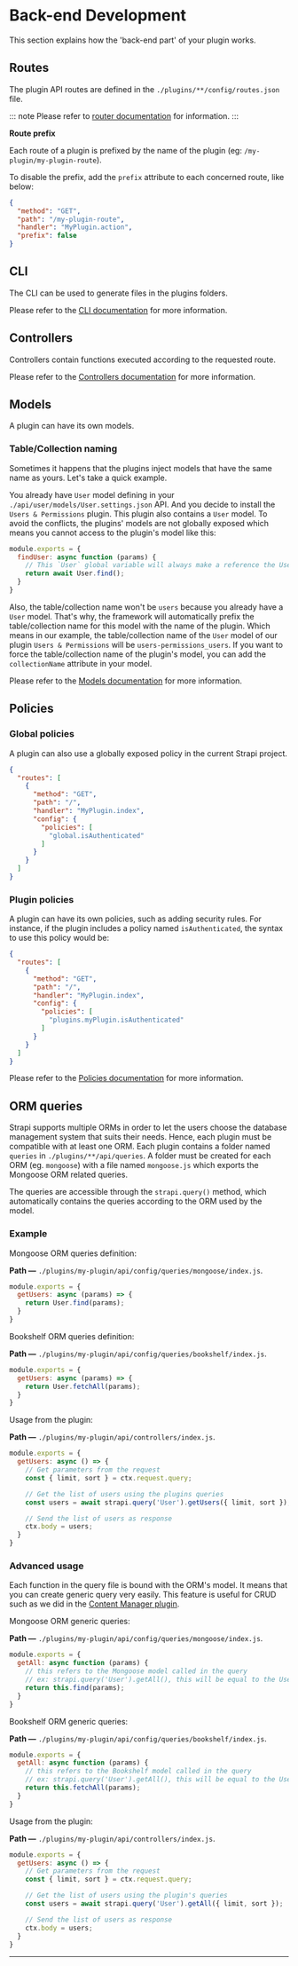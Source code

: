 # Back-end Development

This section explains how the 'back-end part' of your plugin works.

## Routes

The plugin API routes are defined in the `./plugins/**/config/routes.json` file.

::: note
Please refer to [router documentation](../guides/routing.md) for information.
:::

**Route prefix**

Each route of a plugin is prefixed by the name of the plugin (eg: `/my-plugin/my-plugin-route`).

To disable the prefix, add the `prefix` attribute to each concerned route, like below:
```json
{
  "method": "GET",
  "path": "/my-plugin-route",
  "handler": "MyPlugin.action",
  "prefix": false
}
```

## CLI

The CLI can be used to generate files in the plugins folders.

Please refer to the [CLI documentation](../cli/CLI.md) for more information.

## Controllers

Controllers contain functions executed according to the requested route.

Please refer to the [Controllers documentation](../guides/controllers.md) for more information.

## Models

A plugin can have its own models.

### Table/Collection naming

Sometimes it happens that the plugins inject models that have the same name as yours. Let's take a quick example.

You already have `User` model defining in your `./api/user/models/User.settings.json` API. And you decide to install the `Users & Permissions` plugin. This plugin also contains a `User` model. To avoid the conflicts, the plugins' models are not globally exposed which means you cannot access to the plugin's model like this:

```js
module.exports = {
  findUser: async function (params) {
    // This `User` global variable will always make a reference the User model defining in your `./api/xxx/models/User.settings.json`.
    return await User.find();
  }
}
```

Also, the table/collection name won't be `users` because you already have a `User` model. That's why, the framework will automatically prefix the table/collection name for this model with the name of the plugin. Which means in our example, the table/collection name of the `User` model of our plugin `Users & Permissions` will be `users-permissions_users`. If you want to force the table/collection name of the plugin's model, you can add the `collectionName` attribute in your model.


Please refer to the [Models documentation](../guides/models.md) for more information.

## Policies

### Global policies

A plugin can also use a globally exposed policy in the current Strapi project.

```json
{
  "routes": [
    {
      "method": "GET",
      "path": "/",
      "handler": "MyPlugin.index",
      "config": {
        "policies": [
          "global.isAuthenticated"
        ]
      }
    }
  ]
}
```

### Plugin policies

A plugin can have its own policies, such as adding security rules. For instance, if the plugin includes a policy named `isAuthenticated`, the syntax to use this policy would be:

```json
{
  "routes": [
    {
      "method": "GET",
      "path": "/",
      "handler": "MyPlugin.index",
      "config": {
        "policies": [
          "plugins.myPlugin.isAuthenticated"
        ]
      }
    }
  ]
}
```

Please refer to the [Policies documentation](../guides/policies.md) for more information.

## ORM queries

Strapi supports multiple ORMs in order to let the users choose the database management system that suits their needs. Hence, each plugin must be compatible with at least one ORM. Each plugin contains a folder named `queries` in `./plugins/**/api/queries`. A folder must be created for each ORM (eg. `mongoose`) with a file named `mongoose.js` which exports the Mongoose ORM related queries.

The queries are accessible through the `strapi.query()` method, which automatically contains the queries according to the ORM used by the model.

### Example

Mongoose ORM queries definition:

**Path —** `./plugins/my-plugin/api/config/queries/mongoose/index.js`.
```js
module.exports = {
  getUsers: async (params) => {
    return User.find(params);
  }
}
```

Bookshelf ORM queries definition:

**Path —** `./plugins/my-plugin/api/config/queries/bookshelf/index.js`.
```js
module.exports = {
  getUsers: async (params) => {
    return User.fetchAll(params);
  }
}
```

Usage from the plugin:

**Path —** `./plugins/my-plugin/api/controllers/index.js`.
```js
module.exports = {
  getUsers: async () => {
    // Get parameters from the request
    const { limit, sort } = ctx.request.query;

    // Get the list of users using the plugins queries
    const users = await strapi.query('User').getUsers({ limit, sort });

    // Send the list of users as response
    ctx.body = users;
  }
}
```

### Advanced usage

Each function in the query file is bound with the ORM's model. It means that you can create generic query very easily. This feature is useful for CRUD such as we did in the [Content Manager plugin](https://github.com/strapi/strapi/tree/master/packages/strapi-plugin-content-manager/config/queries).

Mongoose ORM generic queries:

**Path —** `./plugins/my-plugin/api/config/queries/mongoose/index.js`.
```js
module.exports = {
  getAll: async function (params) {
    // this refers to the Mongoose model called in the query
    // ex: strapi.query('User').getAll(), this will be equal to the User Mongoose model.
    return this.find(params);
  }
}
```

Bookshelf ORM generic queries:

**Path —** `./plugins/my-plugin/api/config/queries/bookshelf/index.js`.
```js
module.exports = {
  getAll: async function (params) {
    // this refers to the Bookshelf model called in the query
    // ex: strapi.query('User').getAll(), this will be equal to the User Bookshelf model.
    return this.fetchAll(params);
  }
}
```

Usage from the plugin:

**Path —** `./plugins/my-plugin/api/controllers/index.js`.
```js
module.exports = {
  getUsers: async () => {
    // Get parameters from the request
    const { limit, sort } = ctx.request.query;

    // Get the list of users using the plugin's queries
    const users = await strapi.query('User').getAll({ limit, sort });

    // Send the list of users as response
    ctx.body = users;
  }
}
```
***
